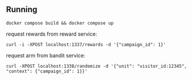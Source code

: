 ## Running

`docker compose build && docker compose up`

request rewards from reward service:

`curl -i -XPOST localhost:1337/rewards -d '{"campaign_id": 1}'`

request arm from bandit service:

`curl -XPOST localhost:1338/randomize -d '{"unit": "visitor_id:12345", "context": {"campaign_id": 1}}'`